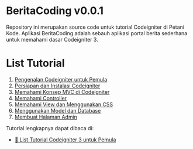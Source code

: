 # BeritaCoding v0.0.1

Repository ini merupakan source code untuk tutorial Codeigniter di Petani Kode.
Aplikasi BeritaCoding adalah sebauh aplikasi portal berita sederhana untuk
memahami dasar Codeigniter 3.

# List Tutorial

1. [Pengenalan Codeigniter untuk Pemula](https://www.petanikode.com/codeigniter-pemula/)
2. [Persiapan dan Instalasi Codeigniter](https://www.petanikode.com/codeigniter-install/)
3. [Memahami Konsep MVC di Codeigniter](https://www.petanikode.com/codeigniter-mvc/)
4. [Memahami Controller](https://www.petanikode.com/codeigniter-controller/)
5. [Memahami View dan Menggunakan CSS](https://www.petanikode.com/codeigniter-view/)
6. [Menggunakan Model dan Database](https://www.petanikode.com/codeigniter-model/)
7. [Membuat Halaman Admin](https://www.petanikode.com/codeigniter-admin/)

Tutorial lengkapnya dapat dibaca di:

- [:book: List Tutorial Codeigniter 3 untuk Pemula](https://www.petanikode.com/tutorial/codeigniter/)
